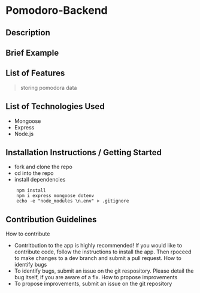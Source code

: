 # Pomodoro-Backend

## Description
> 

## Brief Example
> 

## List of Features 
> storing pomodora data 


## List of Technologies Used

- Mongoose 
- Express 
- Node.js 

## Installation Instructions / Getting Started

- fork and clone the repo 
- cd into the repo 
- install dependencies 
``` 
    npm install
    npm i express mongoose dotenv
    echo -e "node_modules \n.env" > .gitignore
```


## Contribution Guidelines

How to contribute 
- Contritbution to the app is highly recommended! If you would like to contribute code, follow the instructions to install the app. Then rpoceed to make changes to a dev branch and submit a pull request. 
How to identify bugs 
- To identify bugs, submit an issue on the git respository. Please detail the bug itself, if you are aware of a fix. 
How to propose improvements 
- To propose improvements, submit an issue on the git repository